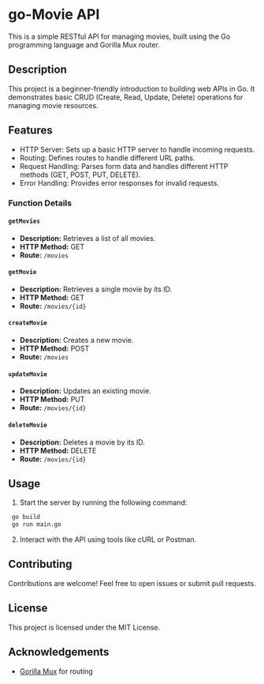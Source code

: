 # go-Movie API

This is a simple RESTful API for managing movies, built using the Go programming language and Gorilla Mux router.

## Description

This project is a beginner-friendly introduction to building web APIs in Go. It demonstrates basic CRUD (Create, Read, Update, Delete) operations for managing movie resources.

## Features

- HTTP Server: Sets up a basic HTTP server to handle incoming requests.
- Routing: Defines routes to handle different URL paths.
- Request Handling: Parses form data and handles different HTTP methods (GET, POST, PUT, DELETE).
- Error Handling: Provides error responses for invalid requests.

### Function Details

#### `getMovies`
- **Description:** Retrieves a list of all movies.
- **HTTP Method:** GET
- **Route:** `/movies`

#### `getMovie`
- **Description:** Retrieves a single movie by its ID.
- **HTTP Method:** GET
- **Route:** `/movies/{id}`

#### `createMovie`
- **Description:** Creates a new movie.
- **HTTP Method:** POST
- **Route:** `/movies`

#### `updateMovie`
- **Description:** Updates an existing movie.
- **HTTP Method:** PUT
- **Route:** `/movies/{id}`

#### `deleteMovie`
- **Description:** Deletes a movie by its ID.
- **HTTP Method:** DELETE
- **Route:** `/movies/{id}`

## Usage
1. Start the server by running the following command:

``` bash
 go build
 go run main.go
```


2. Interact with the API using tools like cURL or Postman.

## Contributing
Contributions are welcome! Feel free to open issues or submit pull requests.

## License
This project is licensed under the MIT License.

## Acknowledgements
- [Gorilla Mux](https://github.com/gorilla/mux) for routing
